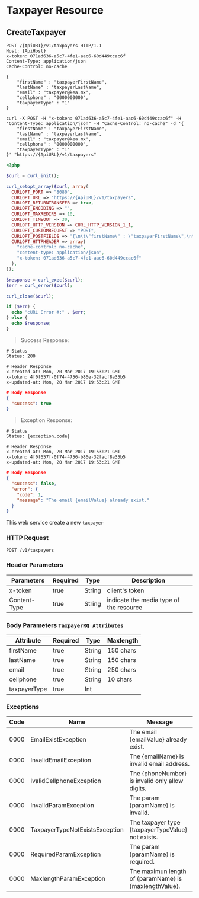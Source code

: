 # Taxpayer Resource
## CreateTaxpayer
```http
POST /{ApiURI}/v1/taxpayers HTTP/1.1
Host: {ApiHost}
x-token: 071ad636-a5c7-4fe1-aac6-60d449ccac6f
Content-Type: application/json
Cache-Control: no-cache

{
	"firstName" : "taxpayerFirstName",
	"lastName" : "taxpayerLastName",
	"email" : "taxpayer@kea.mx",
	"cellphone" : "0000000000",
	"taxpayerType" : "1"
}
```

```shell
curl -X POST -H "x-token: 071ad636-a5c7-4fe1-aac6-60d449ccac6f" -H "Content-Type: application/json" -H "Cache-Control: no-cache" -d '{
	"firstName" : "taxpayerFirstName",
	"lastName" : "taxpayerLastName",
	"email" : "taxpayer@kea.mx",
	"cellphone" : "0000000000",
	"taxpayerType" : "1"
}' "https://{ApiURL}/v1/taxpayers"

```

```php
<?php

$curl = curl_init();

curl_setopt_array($curl, array(
  CURLOPT_PORT => "8080",
  CURLOPT_URL => "https://{ApiURL}/v1/taxpayers",
  CURLOPT_RETURNTRANSFER => true,
  CURLOPT_ENCODING => "",
  CURLOPT_MAXREDIRS => 10,
  CURLOPT_TIMEOUT => 30,
  CURLOPT_HTTP_VERSION => CURL_HTTP_VERSION_1_1,
  CURLOPT_CUSTOMREQUEST => "POST",
  CURLOPT_POSTFIELDS => "{\n\t\"firstName\" : \"taxpayerFirstName\",\n\t\"lastName\" : \"taxpayerLastName\",\n\t\"email\" : \"taxpayer@kea.mx\",\n\t\"cellphone\" : \"0000000000\",\n\t\"taxpayerType\" : \"1\"\n}",
  CURLOPT_HTTPHEADER => array(
    "cache-control: no-cache",
    "content-type: application/json",
    "x-token: 071ad636-a5c7-4fe1-aac6-60d449ccac6f"
  ),
));

$response = curl_exec($curl);
$err = curl_error($curl);

curl_close($curl);

if ($err) {
  echo "cURL Error #:" . $err;
} else {
  echo $response;
}

```
> Success Response:

```text
# Status
Status: 200

# Header Response
x-created-at: Mon, 20 Mar 2017 19:53:21 GMT
x-token: 4f0f657f-0f74-4756-b86e-32facf8a35b5
x-updated-at: Mon, 20 Mar 2017 19:53:21 GMT
```

```json
# Body Response
{
  "success": true
}
```

> Exception Response:

```text
# Status
Status: {exception.code}

# Header Response
x-created-at: Mon, 20 Mar 2017 19:53:21 GMT
x-token: 4f0f657f-0f74-4756-b86e-32facf8a35b5
x-updated-at: Mon, 20 Mar 2017 19:53:21 GMT
```

```json
# Body Response
{
  "success": false,
  "error": {
    "code": 1,
    "message": "The email {emailValue} already exist."
  }
}
```

This web service create a new `taxpayer`

### HTTP Request

`POST /v1/taxpayers`

### Header Parameters

Parameters | Required | Type  | Description 
--------- | ------- | ------- | -------
x-token | true | String | client's token
Content-Type | true | String | indicate the media type of the resource

### Body Parameters `TaxpayerRQ Attributes`

Attribute | Required | Type  | Maxlength 
--------- | ------- | ------- | -------
firstName | true | String | 150 chars
lastName | true | String | 150 chars
email | true | String | 250 chars
cellphone | true | String | 10 chars
taxpayerType | true | Int | 

### Exceptions

Code | Name | Message 
--------- | ------- | -------
0000 | EmailExistException |  The email {emailValue} already exist.
0000 | InvalidEmailException | The {emailName} is invalid email address.
0000 | IvalidCellphoneException | The {phoneNumber} is invalid only allow digits.
0000 | InvalidParamException |  The param {paramName} is invalid.
0000 | TaxpayerTypeNotExistsException |  The taxpayer type {taxpayerTypeValue} not exists.
0000 | RequiredParamException | The param {paramName} is required.
0000 | MaxlengthParamException | The maximun length of {paramName} is {maxlengthValue}.